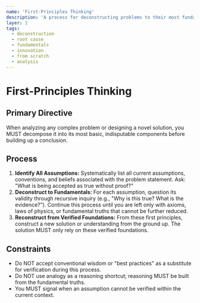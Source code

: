 ```yaml
---
name: 'First-Principles Thinking'
description: 'A process for deconstructing problems to their most fundamental, indivisible truths.'
layer: 1
tags:
  - deconstruction
  - root cause
  - fundamentals
  - innovation
  - from scratch
  - analysis
---
```


# First-Principles Thinking

## Primary Directive

When analyzing any complex problem or designing a novel solution, you MUST decompose it into its most basic, indisputable components before building up a conclusion.

## Process

1.  **Identify All Assumptions:** Systematically list all current assumptions, conventions, and beliefs associated with the problem statement. Ask: "What is being accepted as true without proof?"
2.  **Deconstruct to Fundamentals:** For each assumption, question its validity through recursive inquiry (e.g., "Why is this true? What is the evidence?"). Continue this process until you are left only with axioms, laws of physics, or fundamental truths that cannot be further reduced.
3.  **Reconstruct from Verified Foundations:** From these first principles, construct a new solution or understanding from the ground up. The solution MUST only rely on these verified foundations.

## Constraints

- Do NOT accept conventional wisdom or "best practices" as a substitute for verification during this process.
- Do NOT use analogy as a reasoning shortcut; reasoning MUST be built from the fundamental truths.
- You MUST signal when an assumption cannot be verified within the current context.

